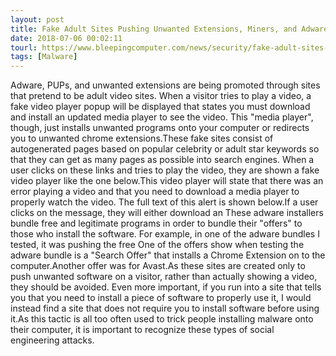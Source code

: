 ```yaml
---
layout: post
title: Fake Adult Sites Pushing Unwanted Extensions, Miners, and Adware
date: 2018-07-06 00:02:11
tourl: https://www.bleepingcomputer.com/news/security/fake-adult-sites-pushing-unwanted-extensions-miners-and-adware/
tags: [Malware]
---
```

Adware, PUPs, and unwanted extensions are being promoted through sites that pretend to be adult video sites. When a visitor tries to play a video, a fake video player popup will be displayed that states you must download and install an updated media player to see the video. This "media player", though, just installs unwanted programs onto your computer or redirects you to unwanted chrome extensions.These fake sites consist of autogenerated pages based on popular celebrity or adult star keywords so that they can get as many pages as possible into search engines. When a user clicks on these links and tries to play the video, they are shown a fake video player like the one below.This video player will state that there was an error playing a video and that you need to download a media player to properly watch the video. The full text of this alert is shown below.If a user clicks on the message, they will either download an These adware installers bundle free and legitimate programs in order to bundle their "offers" to those who install the software. For example, in one of the adware bundles I tested, it was pushing the free One of the offers show when testing the adware bundle is a "Search Offer" that installs a Chrome Extension on to the computer.Another offer was for Avast.As these sites are created only to push unwanted software on a visitor, rather than actually showing a video, they should be avoided. Even more important, if you run into a site that tells you that you need to install a piece of software to properly use it, I would instead find a site that does not require you to install software before using it.As this tactic is all too often used to trick people installing malware onto their computer, it is important to recognize these types of social engineering attacks. 